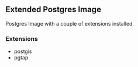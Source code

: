 ## Extended Postgres Image
Postgres Image with a couple of extensions installed

### Extensions
- postgis
- pgtap
